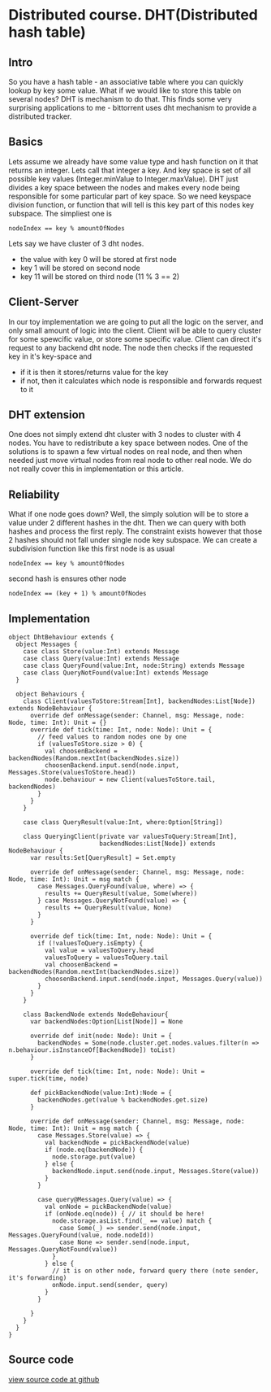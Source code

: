 # Distributed course. DHT(Distributed hash table) #
## Intro ##
So you have a hash table - an associative table where you can quickly lookup by key some value.
What if we would like to store this table on several nodes? DHT is mechanism to do that.
This finds some very surprising applications to me - bittorrent uses dht mechanism to provide a distributed tracker.

## Basics ##
Lets assume we already have some value type and hash function on it that returns an integer.
Lets call that integer a key. And key space is set of all possible key values (Integer.minValue to Integer.maxValue).
DHT just divides a key space between the nodes and makes every node being responsible for some particular part of key space.
So we need keyspace division function, or function that will tell is this key part of this nodes key subspace.
The simpliest one is

    nodeIndex == key % amountOfNodes

Lets say we have cluster of 3 dht nodes.

- the value with key 0 will be stored at first node
- key 1 will be stored on second node
- key 11 will be stored on third node (11 % 3 == 2)

## Client-Server ##
In our toy implementation we are going to put all the logic on the server, and only small amount of logic into the client.
Client will be able to query cluster for some spewcific value, or store some specific value.
Client can direct it's request to any backend dht node. The node then checks if the requested key in it's key-space and

- if it is then it stores/returns value for the key
- if not, then it calculates which node is responsible and forwards request to it

## DHT extension ##
One does not simply extend dht cluster with 3 nodes to cluster with 4 nodes.
You have to redistribute a key space between nodes.
One of the solutions is to spawn a few virtual nodes on real node, and then when needed just move virtual nodes from real node to other real node.
We do not really cover this in implementation or this article.

## Reliability ##
What if one node goes down? Well, the simply solution will be to store a value under 2 different hashes in the dht.
Then we can query with both hashes and process the first reply. The constraint exists however that those 2 hashes should not fall under single node key subspace.
We can create a subdivision function like this
first node is as usual

    nodeIndex == key % amountOfNodes

second hash is ensures other node

    nodeIndex == (key + 1) % amountOfNodes

## Implementation ##


    object DhtBehaviour extends {
      object Messages {
        case class Store(value:Int) extends Message
        case class Query(value:Int) extends Message
        case class QueryFound(value:Int, node:String) extends Message
        case class QueryNotFound(value:Int) extends Message
      }

      object Behaviours {
        class Client(valuesToStore:Stream[Int], backendNodes:List[Node]) extends NodeBehaviour {
          override def onMessage(sender: Channel, msg: Message, node: Node, time: Int): Unit = {}
          override def tick(time: Int, node: Node): Unit = {
            // feed values to random nodes one by one
            if (valuesToStore.size > 0) {
              val choosenBackend = backendNodes(Random.nextInt(backendNodes.size))
              choosenBackend.input.send(node.input, Messages.Store(valuesToStore.head))
              node.behaviour = new Client(valuesToStore.tail, backendNodes)
            }
          }
        }

        case class QueryResult(value:Int, where:Option[String])

        class QueryingClient(private var valuesToQuery:Stream[Int],
                             backendNodes:List[Node]) extends NodeBehaviour {
          var results:Set[QueryResult] = Set.empty

          override def onMessage(sender: Channel, msg: Message, node: Node, time: Int): Unit = msg match {
            case Messages.QueryFound(value, where) => {
              results += QueryResult(value, Some(where))
            } case Messages.QueryNotFound(value) => {
              results += QueryResult(value, None)
            }
          }

          override def tick(time: Int, node: Node): Unit = {
            if (!valuesToQuery.isEmpty) {
              val value = valuesToQuery.head
              valuesToQuery = valuesToQuery.tail
              val choosenBackend = backendNodes(Random.nextInt(backendNodes.size))
              choosenBackend.input.send(node.input, Messages.Query(value))
            }
          }
        }

        class BackendNode extends NodeBehaviour{
          var backendNodes:Option[List[Node]] = None

          override def init(node: Node): Unit = {
            backendNodes = Some(node.cluster.get.nodes.values.filter(n => n.behaviour.isInstanceOf[BackendNode]) toList)
          }

          override def tick(time: Int, node: Node): Unit = super.tick(time, node)

          def pickBackendNode(value:Int):Node = {
            backendNodes.get(value % backendNodes.get.size)
          }

          override def onMessage(sender: Channel, msg: Message, node: Node, time: Int): Unit = msg match {
            case Messages.Store(value) => {
              val backendNode = pickBackendNode(value)
              if (node.eq(backendNode)) {
                node.storage.put(value)
              } else {
                backendNode.input.send(node.input, Messages.Store(value))
              }
            }

            case query@Messages.Query(value) => {
              val onNode = pickBackendNode(value)
              if (onNode.eq(node)) { // it should be here!
                node.storage.asList.find(_ == value) match {
                  case Some(_) => sender.send(node.input, Messages.QueryFound(value, node.nodeId))
                  case None => sender.send(node.input, Messages.QueryNotFound(value))
                }
              } else {
                // it is on other node, forward query there (note sender, it's forwarding)
                onNode.input.send(sender, query)
              }
            }

          }
        }
      }
    }


## Source code ##
[view source code at github](https://github.com/dehun/distributed-course)
